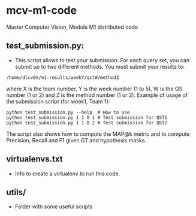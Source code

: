 # mcv-m1-code

Master Computer Vision, Module M1 distributed code


## test_submission.py: 
- This script allows to test your submission. For each query set, you can submit up to two different methods. You must submit your results to:

```
/home/dlcv0X/m1-results/weekY/qstW/methodZ
```

where X is the team number, Y is the week number (1 to 5), W is the QS number (1 or 2) and Z is the method number (1 or 2). 
Example of usage of the submission script (for week1, Team 1):

```
python test_submission.py --help  # How to use 
python test_submission.py 1 1 0 1 # Test submission for QST1
python test_submission.py 1 1 0 2 # Test submission for QST2
```

The script also shows how to compute the MAP@k metric and to compute Precision, Recall and F1 given GT and hypothesis masks.

## virtualenvs.txt
- Info to create a virtualenv to run this code.


## utils/
- Folder with some useful scripts
